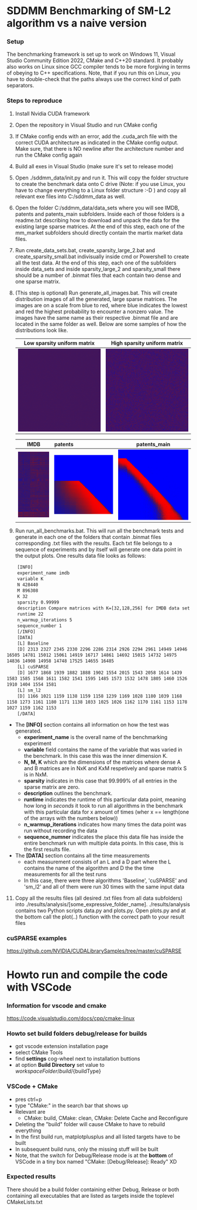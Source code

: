# SDDMM Benchmarking of SM-L2 algorithm vs a naive version

### Setup
The benchmarking framework is set up to work on Windows 11, Visual Studio Community Edition 2022, CMake and C++20 standard. It probably also works on Linux since GCC compiler tends to be more forgiving in terms of obeying to C++ specifications. Note, that if you run this on Linux, you have to double-check that the paths always use the correct kind of path separators.

### Steps to reproduce
1. Install Nvidia CUDA framework
2. Open the repository in Visual Studio and run CMake config
3. If CMake config ends with an error, add the .cuda_arch file with the correct CUDA architecture as indicated in the CMake config output. Make sure, that there is NO newline after the architecture number and run the CMake config again
4. Build all exes in Visual Studio (make sure it's set to release mode)
5. Open ./sddmm_data/init.py and run it. This will copy the folder structure to create the benchmark data onto C drive (Note: if you use Linux, you have to change everything to a Linux folder structure :-D ) and copy all relevant exe files into C:/sddmm_data as well.
6. Open the folder C:/sddmm_data/data_sets where you will see IMDB, patents and patents_main subfolders. Inside each of those folders is a readme.txt describing how to download and unpack the data for the existing large sparse matrices. At the end of this step, each one of the mm_market subfolders should directly contain the martix market data files.
7. Run create_data_sets.bat, create_sparsity_large_2.bat and create_sparsity_small.bat indivisually inside cmd or Powershell to create all the test data. At the end of this step, each one of the subfolders inside data_sets and inside sparsity_large_2 and sparsity_small there should be a number of .binmat files that each contain two dense and one sparse matrix.
8. (This step is optional) Run generate_all_images.bat. This will create distribution images of all the generated, large sparse matrices. The images are on a scale from blue to red, where blue indicates the lowest and red the highest probability to encounter a nonzero value. The images have the same name as their respective .binmat file and are located in the same folder as well. Below are some samples of how the distributions look like.

   Low sparsity uniform matrix                               |  High sparsity uniform matrix
   :--------------------------------------------------------:|:----------------------------------------------------------:|
   ![](sample_images/low-sparsity-uniform-distribution.jpg)  |  ![](sample_images/high-sparsity-uniform-distribution.jpg)
   
   IMDB                         |  patents                         |  patents_main
   :---------------------------:|:---------------------------------|:------------------------------------:|
   ![](sample_images/imdb.jpg)  |  ![](sample_images/patents.jpg)  |  ![](sample_images/patents-main.jpg)

10.  Run run_all_benchmarks.bat. This will run all the benchmark tests and generate in each one of the folders that contain .binmat files corresponding .txt files with the results. Each txt file belongs to a sequence of experiments and by itself will generate one data point in the output plots. One results data file looks as follows:
```
    [INFO]
    experiment_name imdb
    variable K
    N 428440
    M 896308
    K 32
    sparsity 0.99999
    description Compare matrices with K=[32,128,256] for IMDB data set
    runtime 22
    n_warmup_iterations 5
    sequence_number 1
    [/INFO]
    [DATA]
    [L] Baseline
    [D] 2313 2327 2345 2330 2296 2286 2314 2926 2294 2961 14949 14946 16505 14781 15012 15061 14919 16717 14861 14692 15015 14732 14975 14836 14908 14958 14748 17525 14655 16485
    [L] cuSPARSE
    [D] 1677 1868 1939 1882 1888 1902 1554 2015 1543 2058 1614 1439 1583 1585 1568 1611 1582 1541 1595 1485 1573 1532 1478 1805 1460 1526 1910 1404 1554 1581
    [L] sm_l2
    [D] 1166 1021 1159 1138 1159 1158 1239 1169 1028 1180 1039 1168 1158 1273 1161 1180 1171 1138 1033 1025 1026 1162 1170 1161 1153 1178 1027 1159 1162 1153
    [/DATA]
```
 * The **[INFO]** section contains all information on how the test was generated.
   * **experiment_name** is the overall name of the benchmarking experiment
   * **variable** field contains the name of the variable that was varied in the benchmark. In this case this was the inner dimension K. 
   * **N, M, K** which are the dimensions of the matrices where dense A and B matrices are in NxK and KxM respetively and sparse matrix S is in NxM. 
   * **sparsity** indicates in this case that 99.999% of all entries in the sparse matrix are zero. 
   * **description** outlines the benchmark.
   * **runtime** indicates the runtime of this particular data point, meaning how long in *seconds* it took to run all algorithms in the benchmark with this particular data for x amount of times (wher x == length(one of the arrays with the numbers below))
   * **n_warmup_iterations** indicates how many times the data point was run without recording the data
   * **sequence_numner** indicates the place this data file has inside the entire benchmark run with multiple data points. In this case, this is the first results file.
 * The **[DATA]** section contains all the time measurements
   * each measurement consists of an L and a D part where the L contains the name of the algorithm and D the the time measurements for all the test runs
   * In this case, there were three algorithms 'Baseline', 'cuSPARSE' and 'sm_l2' and all of them were run 30 times with the same input data

11. Copy all the results files (all desired .txt files from all data subfolders) into ./results/analysis/[some_expressive_folder_name]. ./results/analysis contains two Python scripts data.py and plots.py. Open plots.py and at the bottom call the plot(..) function with the correct path to your result files

### cuSPARSE examples
https://github.com/NVIDIA/CUDALibrarySamples/tree/master/cuSPARSE

# Howto run and compile the code with VSCode
### Information for vscode and cmake
https://code.visualstudio.com/docs/cpp/cmake-linux

### Howto set build folders debug/release for builds
* got vscode extension installation page
* select CMake Tools
* find **settings** cog-wheel next to installation buttions
* at option **Build Directory** set value to ${workspaceFolder}/build/${buildType}

### VSCode + CMake
* pres ctrl+p
* type "CMake:" in the search bar that shows up
* Relevant are
    * CMake: build, CMake: clean, CMake: Delete Cache and Reconfigure
* Deleting the "build" folder will cause CMake to have to rebuild everything
* In the first build run, matplotplusplus and all listed targets have to be built
* In subsequent build runs, only the missing stuff will be built
* Note, that the switch for Debug/Release mode is at the **bottom** of VSCode in a tiny box named "CMake: [Debug/Release]: Ready" XD

### Expected results
There should be a build folder containing either Debug, Release or both containing all executables that are listed as targets inside the toplevel CMakeLists.txt

